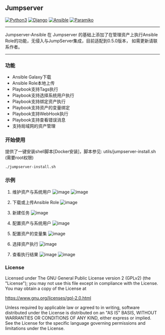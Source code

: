 ## Jumpserver

[![Python3](https://img.shields.io/badge/python-3.6-green.svg?style=plastic)](https://www.python.org/)
[![Django](https://img.shields.io/badge/django-1.11-brightgreen.svg?style=plastic)](https://www.djangoproject.com/)
[![Ansible](https://img.shields.io/badge/ansible-2.2.2.0-blue.svg?style=plastic)](https://www.ansible.com/)
[![Paramiko](https://img.shields.io/badge/paramiko-2.1.2-green.svg?style=plastic)](http://www.paramiko.org/)


----

Jumpserver-Ansible 在 Jumpserver 的基础上添加了在管理资产上执行Ansible Role的功能，无侵入与JumpServer集成，目前适配到0.5.0版本，
如需更新请联系作者。

----

### 功能
  - Ansible Galaxy下载
  - Ansible Role本地上传
  - Playbook支持Tags执行
  - Playbook支持选择系统用户执行
  - Playbook支持绑定资产执行
  - Playbook支持资产的变量绑定
  - Playbook支持WebHook执行
  - Playbook支持查看错误消息
  - 支持局域网的资产管理

### 开始使用

提供了一键安装shell脚本[Docker安装]，脚本参见: utils/jumpserver-install.sh (需要root权限)
```
./jumpserver-install.sh
```

### 示例
1. 维护资产与系统用户
![image](https://user-images.githubusercontent.com/19886406/42433942-d8c36fc6-8383-11e8-92a7-9c45e2899c78.png)
![image](https://user-images.githubusercontent.com/19886406/42434001-099db80e-8384-11e8-92ac-8d8e18a1756d.png)

2. 下载或上传Ansible Role
![image](https://user-images.githubusercontent.com/19886406/42434107-6bb3d83e-8384-11e8-8d0a-34b5ac590563.png)

3. 新建任务
![image](https://user-images.githubusercontent.com/19886406/42434164-97b22e86-8384-11e8-9fdb-71add806c7cd.png)

4. 配置资产与系统用户
![image](https://user-images.githubusercontent.com/19886406/42434218-e71398d4-8384-11e8-97fa-e534071ed698.png)

5. 配置资产的变量集
![image](https://user-images.githubusercontent.com/19886406/42434322-58b429f4-8385-11e8-96e6-8b8d772fa0e4.png)

6. 选择资产执行
![image](https://user-images.githubusercontent.com/19886406/42434353-78c70766-8385-11e8-82b0-a5c817e325de.png)

7. 查看执行结果
![image](https://user-images.githubusercontent.com/19886406/42434381-9164c2e0-8385-11e8-9be3-5304659f3b36.png)
![image](https://user-images.githubusercontent.com/19886406/42434392-9fdfc4b4-8385-11e8-9710-c103392c8050.png)




### License
Licensed under The GNU General Public License version 2 (GPLv2)  (the "License"); you may not use this file except in compliance with the License. You may obtain a copy of the License at

https://www.gnu.org/licenses/gpl-2.0.html

Unless required by applicable law or agreed to in writing, software distributed under the License is distributed on an "AS IS" BASIS, WITHOUT WARRANTIES OR CONDITIONS OF ANY KIND, either express or implied. See the License for the specific language governing permissions and limitations under the License.
